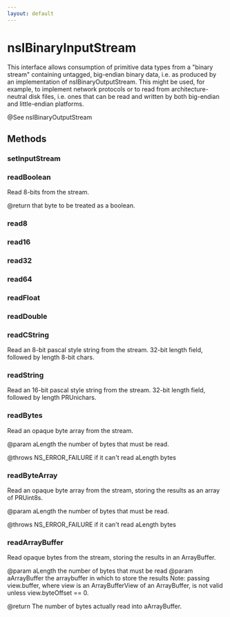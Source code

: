 ```yaml
---
layout: default
---
```


# nsIBinaryInputStream #

This interface allows consumption of primitive data types from a "binary
stream" containing untagged, big-endian binary data, i.e. as produced by an
implementation of nsIBinaryOutputStream.  This might be used, for example,
to implement network protocols or to read from architecture-neutral disk
files, i.e. ones that can be read and written by both big-endian and
little-endian platforms.

@See nsIBinaryOutputStream


## Methods ##

### setInputStream ###

### readBoolean ###

Read 8-bits from the stream.

@return that byte to be treated as a boolean.


### read8 ###

### read16 ###

### read32 ###

### read64 ###

### readFloat ###

### readDouble ###

### readCString ###

Read an 8-bit pascal style string from the stream.
32-bit length field, followed by length 8-bit chars.


### readString ###

Read an 16-bit pascal style string from the stream.
32-bit length field, followed by length PRUnichars.


### readBytes ###

Read an opaque byte array from the stream.

@param aLength the number of bytes that must be read.

@throws NS_ERROR_FAILURE if it can't read aLength bytes


### readByteArray ###

Read an opaque byte array from the stream, storing the results
as an array of PRUint8s.

@param aLength the number of bytes that must be read.

@throws NS_ERROR_FAILURE if it can't read aLength bytes


### readArrayBuffer ###

Read opaque bytes from the stream, storing the results in an ArrayBuffer.

@param aLength the number of bytes that must be read
@param aArrayBuffer the arraybuffer in which to store the results
Note: passing view.buffer, where view is an ArrayBufferView of an
      ArrayBuffer, is not valid unless view.byteOffset == 0.

@return The number of bytes actually read into aArrayBuffer.

